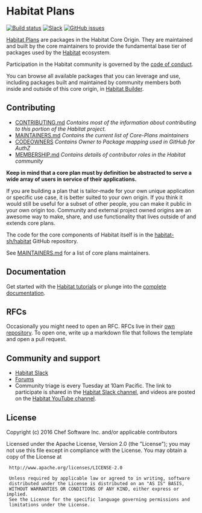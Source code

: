 # Habitat Plans

[![Build status](https://badge.buildkite.com/3ed82c4ec1ea98900a129ea42236fbe9df1724e46ae7440999.svg)](https://buildkite.com/chef-oss/habitat-sh-core-plans-master-verify)
[![Slack](http://slack.habitat.sh/badge.svg)](http://slack.habitat.sh/)
[![GitHub issues](https://img.shields.io/github/issues/habitat-sh/core-plans.svg)](https://github.com/habitat-sh/core-plans/issues)

[Habitat Plans](https://www.habitat.sh/docs/concepts-plans/) are packages in the Habitat Core Origin. They are maintained and built by the core maintainers to provide the fundamental base tier of packages used by the [Habitat](https://www.habitat.sh/) ecosystem.

Participation in the Habitat community is governed by the [code of conduct](https://github.com/habitat-sh/habitat/blob/master/CODE_OF_CONDUCT.md).

You can browse all available packages that you can leverage and use, including packages built and maintained by community members both inside and outside of this core origin, in [Habitat Builder](https://bldr.habitat.sh/#/explore).

## Contributing

- [CONTRIBUTING.md](CONTRIBUTING.md)
    _Contains most of the information about contributing to this portion of the Habitat project._
- [MAINTAINERS.md](MAINTAINERS.md)
    _Contains the current list of Core-Plans maintainers_
- [CODEOWNERS](CODEOWNERS)
    _Contains Owner to Package mapping used in GitHub for AuthZ_
- [MEMBERSHIP.md](MEMBERSHIP.md)
    _Contains details of contributor roles in the Habitat community_

**Keep in mind that a core plan must by definition be abstracted to serve a wide array of users in service of their applications.**

If you are building a plan that is tailor-made for your own unique application or specific use case, it is better suited to your own origin. If you think it would still be useful for a subset of other people, you can make it public in your own origin too. Community and external project owned origins are an awesome way to make, share, and use functionality that lives outside of and extends core plans.

The code for the core components of Habitat itself is in the [habitat-sh/habitat](https://github.com/habitat-sh/habitat/) GitHub repository.

See [MAINTAINERS.md](MAINTAINERS.md) for a list of core plans maintainers.

## Documentation

Get started with the [Habitat tutorials](https://www.habitat.sh/tutorials/) or plunge into the [complete documentation](https://www.habitat.sh/docs/).

## RFCs

Occasionally you might need to open an RFC. RFCs live in their [own
repository](https://github.com/habitat-sh/core-plans-rfcs). To open one, write
up a markdown file that follows the template and open a pull request.

## Community and support

- [Habitat Slack](https://slack.habitat.sh)
- [Forums](https://forums.habitat.sh/)
- Community triage is every Tuesday at 10am Pacific. The link to participate is shared in the [Habitat Slack channel](https://slack.habitat.sh), and videos are posted on the [Habitat YouTube channel](https://youtube.com/channel/UC0wJZeP2dfPZaDUPgvpVpSg).

## License

Copyright (c) 2016 Chef Software Inc. and/or applicable contributors

Licensed under the Apache License, Version 2.0 (the "License");
you may not use this file except in compliance with the License.
You may obtain a copy of the License at

     http://www.apache.org/licenses/LICENSE-2.0

     Unless required by applicable law or agreed to in writing, software
     distributed under the License is distributed on an "AS IS" BASIS,
     WITHOUT WARRANTIES OR CONDITIONS OF ANY KIND, either express or implied.
     See the License for the specific language governing permissions and
     limitations under the License.
